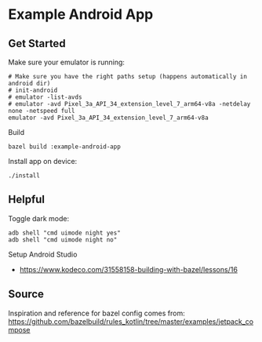 Example Android App
===================

## Get Started

Make sure your emulator is running:

```
# Make sure you have the right paths setup (happens automatically in android dir)
# init-android
# emulator -list-avds
# emulator -avd Pixel_3a_API_34_extension_level_7_arm64-v8a -netdelay none -netspeed full
emulator -avd Pixel_3a_API_34_extension_level_7_arm64-v8a
```

Build

```
bazel build :example-android-app
```

Install app on device:

```
./install
```

## Helpful

Toggle dark mode:

```
adb shell "cmd uimode night yes"
adb shell "cmd uimode night no"
```

Setup Android Studio

- https://www.kodeco.com/31558158-building-with-bazel/lessons/16

## Source

Inspiration and reference for bazel config comes from: https://github.com/bazelbuild/rules_kotlin/tree/master/examples/jetpack_compose

